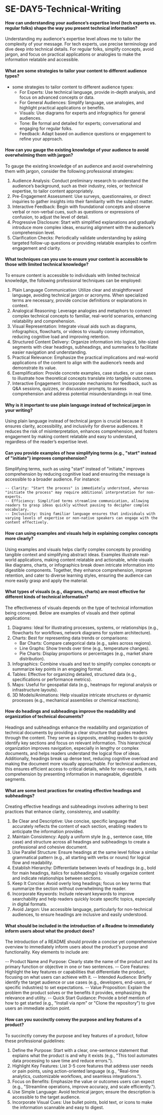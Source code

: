 # SE-DAY5-Technical-Writing

#### How can understanding your audience’s expertise level (tech experts vs. regular folks) shape the way you present technical information?
Understanding my audience's expertise level allows me to tailor the complexity of your message. For tech experts, use precise terminology and dive deep into technical details. For regular folks, simplify concepts, avoid jargon, and focus on practical applications or analogies to make the information relatable and accessible.

#### What are some strategies to tailor your content to different audience types?
- some strategies to tailor content to different audience types:
    - For Experts: Use technical language, provide in-depth analysis, and focus on advanced concepts or data.
    - For General Audiences: Simplify language, use analogies, and highlight practical applications or benefits.
    - Visuals: Use diagrams for experts and infographics for general audiences.
    - Tone: Be formal and detailed for experts; conversational and engaging for regular folks.
    - Feedback: Adapt based on audience questions or engagement to refine your approach.

#### How can you gauge the existing knowledge of your audience to avoid overwhelming them with jargon?
To gauge the existing knowledge of an audience and avoid overwhelming them with jargon, consider the following professional strategies:

1. Audience Analysis: Conduct preliminary research to understand the audience’s background, such as their industry, roles, or technical expertise, to tailor content appropriately.
2. Pre-Engagement Assessment: Use surveys, questionnaires, or direct inquiries to gather insights into their familiarity with the subject matter.
3. Interactive Feedback: Begin with foundational concepts and observe verbal or non-verbal cues, such as questions or expressions of confusion, to adjust the level of detail.
4. Progressive Disclosure: Start with simplified explanations and gradually introduce more complex ideas, ensuring alignment with the audience’s comprehension level.
5. Clarification Checks: Periodically validate understanding by asking targeted follow-up questions or providing relatable examples to confirm engagement and clarity.

#### What techniques can you use to ensure your content is accessible to those with limited technical knowledge?
To ensure content is accessible to individuals with limited technical knowledge, the following professional techniques can be employed:

1. Plain Language Communication: Utilize clear and straightforward language, avoiding technical jargon or acronyms. When specialized terms are necessary, provide concise definitions or explanations in context.
2. Analogical Reasoning: Leverage analogies and metaphors to connect complex technical concepts to familiar, real-world scenarios, enhancing relatability and comprehension.
3. Visual Representation: Integrate visual aids such as diagrams, infographics, flowcharts, or videos to visually convey information, reducing cognitive load and improving retention.
4. Structured Content Delivery: Organize information into logical, bite-sized segments with clear headings, subheadings, and summaries to facilitate easier navigation and understanding.
5. Practical Relevance: Emphasize the practical implications and real-world applications of the content to align with the audience’s needs and demonstrate its value.
6. Exemplification: Provide concrete examples, case studies, or use cases to illustrate how theoretical concepts translate into tangible outcomes.
7. Interactive Engagement: Incorporate mechanisms for feedback, such as Q&A sessions, quizzes, or discussion prompts, to assess comprehension and address potential misunderstandings in real time.
   
#### Why is it important to use plain language instead of technical jargon in your writing?
Using plain language instead of technical jargon is crucial because it ensures clarity, accessibility, and inclusivity for diverse audiences. It reduces the risk of misinterpretation, enhances comprehension, and fosters engagement by making content relatable and easy to understand, regardless of the reader’s expertise level.

#### Can you provide examples of how simplifying terms (e.g., "start" instead of "initiate") improves comprehension?
Simplifying terms, such as using "start" instead of "initiate," improves comprehension by reducing cognitive load and ensuring the message is accessible to a broader audience. For instance:

    -- Clarity: "Start the process" is immediately understood, whereas "initiate the process" may require additional interpretation for non-experts.
    -- Efficiency: Simplified terms streamline communication, allowing readers to grasp ideas quickly without pausing to decipher complex vocabulary.
    -- Inclusivity: Using familiar language ensures that individuals with varying levels of expertise or non-native speakers can engage with the content effectively.
    
#### How can using examples and visuals help in explaining complex concepts more clearly?
Using examples and visuals helps clarify complex concepts by providing tangible context and simplifying abstract ideas. Examples illustrate real-world applications, making content relatable and actionable, while visuals like diagrams, charts, or infographics break down intricate information into digestible components. Together, they enhance comprehension, improve retention, and cater to diverse learning styles, ensuring the audience can more easily grasp and apply the material.

#### What types of visuals (e.g., diagrams, charts) are most effective for different kinds of technical information?
The effectiveness of visuals depends on the type of technical information being conveyed. Below are examples of visuals and their optimal applications:

1. Diagrams: Ideal for illustrating processes, systems, or relationships (e.g., flowcharts for workflows, network diagrams for system architecture).
2. Charts: Best for representing data trends or comparisons:
    - Bar Charts: Compare categorical data (e.g., sales across regions).
    - Line Graphs: Show trends over time (e.g., temperature changes).
    - Pie Charts: Display proportions or percentages (e.g., market share distribution).
3. Infographics: Combine visuals and text to simplify complex concepts or summarize key points in an engaging format.
4. Tables: Effective for organizing detailed, structured data (e.g., specifications or performance metrics).
5. Maps: Useful for geospatial data (e.g., heatmaps for regional analysis or infrastructure layouts).
6. 3D Models/Animations: Help visualize intricate structures or dynamic processes (e.g., mechanical assemblies or chemical reactions).
   
#### How do headings and subheadings improve the readability and organization of technical documents?
Headings and subheadings enhance the readability and organization of technical documents by providing a clear structure that guides readers through the content. They serve as signposts, enabling readers to quickly identify key sections and focus on relevant information. This hierarchical organization improves navigation, especially in lengthy or complex documents, and helps readers understand the logical flow of ideas. Additionally, headings break up dense text, reducing cognitive overload and making the document more visually approachable. For technical audiences, this ensures efficient access to critical details, while for non-experts, it aids comprehension by presenting information in manageable, digestible segments.

#### What are some best practices for creating effective headings and subheadings?
Creating effective headings and subheadings involves adhering to best practices that enhance clarity, consistency, and usability:

1. Be Clear and Descriptive: Use concise, specific language that accurately reflects the content of each section, enabling readers to anticipate the information provided.
2. Maintain Consistency: Apply a uniform style (e.g., sentence case, title case) and structure across all headings and subheadings to create a professional and cohesive document.
3. Use Parallel Structure: Ensure headings at the same level follow a similar grammatical pattern (e.g., all starting with verbs or nouns) for logical flow and readability.
4. Establish Hierarchy: Differentiate between levels of headings (e.g., bold for main headings, italics for subheadings) to visually organize content and indicate relationships between sections.
5. Keep It Concise: Avoid overly long headings; focus on key terms that summarize the section without overwhelming the reader.
6. Incorporate Keywords: Include relevant keywords to improve searchability and help readers quickly locate specific topics, especially in digital formats.
7. Avoid Jargon: Use accessible language, particularly for non-technical audiences, to ensure headings are inclusive and easily understood.
   
#### What should be included in the introduction of a Readme to immediately inform users about what the product does?
The introduction of a README should provide a concise yet comprehensive overview to immediately inform users about the product's purpose and functionality. Key elements to include are:

-- Product Name and Purpose: Clearly state the name of the product and its primary function or objective in one or two sentences.
-- Core Features: Highlight the key features or capabilities that differentiate the product, focusing on what users can achieve with it.
-- Intended Audience: Briefly identify the target audience or use cases (e.g., developers, end-users, or specific industries) to set expectations.
-- Value Proposition: Explain the problem the product solves or the benefits it provides, emphasizing its relevance and utility.
-- Quick Start Guidance: Provide a brief mention of how to get started (e.g., "Install via npm" or "Clone the repository") to give users an immediate action point.

#### How can you succinctly convey the purpose and key features of a product?
To succinctly convey the purpose and key features of a product, follow these professional guidelines:

1. Define the Purpose: Start with a clear, one-sentence statement that explains what the product is and why it exists (e.g., "This tool automates data processing to save time and reduce errors.").
2. Highlight Key Features: List 3-5 core features that address user needs or pain points, using action-oriented language (e.g., "Real-time analytics, customizable workflows, and seamless integrations.").
3. Focus on Benefits: Emphasize the value or outcomes users can expect (e.g., "Streamline operations, improve accuracy, and scale efficiently.").
4. Use Simple Language: Avoid technical jargon; ensure the description is accessible to the target audience.
5. Incorporate Visual Cues: Use bullet points, bold text, or icons to make the information scannable and easy to digest.
